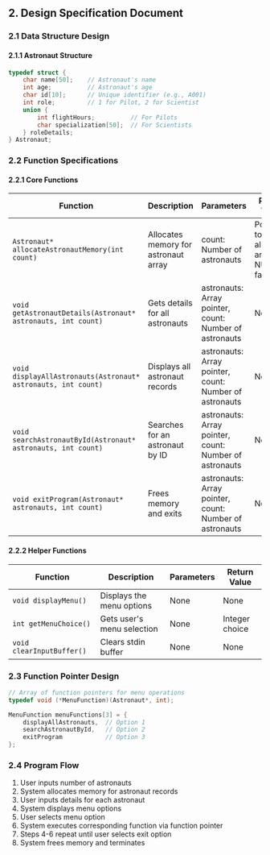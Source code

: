 ## 2. Design Specification Document

### 2.1 Data Structure Design

#### 2.1.1 Astronaut Structure
```c
typedef struct {
    char name[50];    // Astronaut's name
    int age;          // Astronaut's age
    char id[10];      // Unique identifier (e.g., A001)
    int role;         // 1 for Pilot, 2 for Scientist
    union {
        int flightHours;          // For Pilots
        char specialization[50];  // For Scientists
    } roleDetails;
} Astronaut;
```

### 2.2 Function Specifications

#### 2.2.1 Core Functions

| Function | Description | Parameters | Return Value |
|----------|-------------|------------|--------------|
| `Astronaut* allocateAstronautMemory(int count)` | Allocates memory for astronaut array | count: Number of astronauts | Pointer to allocated array or NULL on failure |
| `void getAstronautDetails(Astronaut* astronauts, int count)` | Gets details for all astronauts | astronauts: Array pointer, count: Number of astronauts | None |
| `void displayAllAstronauts(Astronaut* astronauts, int count)` | Displays all astronaut records | astronauts: Array pointer, count: Number of astronauts | None |
| `void searchAstronautById(Astronaut* astronauts, int count)` | Searches for an astronaut by ID | astronauts: Array pointer, count: Number of astronauts | None |
| `void exitProgram(Astronaut* astronauts, int count)` | Frees memory and exits | astronauts: Array pointer, count: Number of astronauts | None |

#### 2.2.2 Helper Functions

| Function | Description | Parameters | Return Value |
|----------|-------------|------------|--------------|
| `void displayMenu()` | Displays the menu options | None | None |
| `int getMenuChoice()` | Gets user's menu selection | None | Integer choice |
| `void clearInputBuffer()` | Clears stdin buffer | None | None |

### 2.3 Function Pointer Design
```c
// Array of function pointers for menu operations
typedef void (*MenuFunction)(Astronaut*, int);

MenuFunction menuFunctions[3] = {
    displayAllAstronauts,  // Option 1
    searchAstronautById,   // Option 2
    exitProgram            // Option 3
};
```

### 2.4 Program Flow

1. User inputs number of astronauts
2. System allocates memory for astronaut records
3. User inputs details for each astronaut
4. System displays menu options
5. User selects menu option
6. System executes corresponding function via function pointer
7. Steps 4-6 repeat until user selects exit option
8. System frees memory and terminates